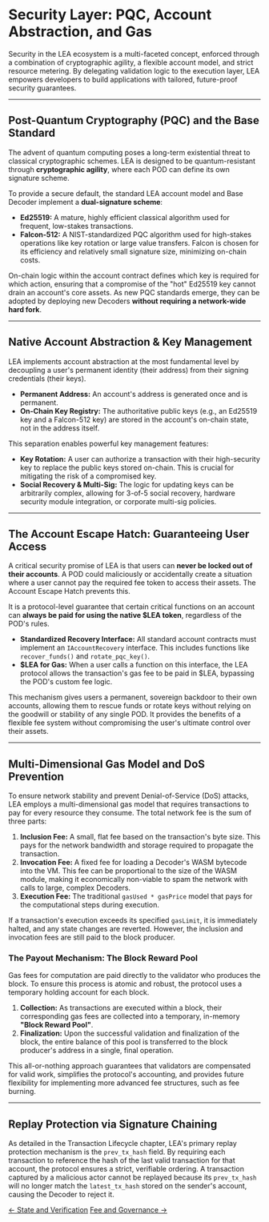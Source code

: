 # Security Layer: PQC, Account Abstraction, and Gas

Security in the LEA ecosystem is a multi-faceted concept, enforced through a combination of cryptographic agility, a flexible account model, and strict resource metering. By delegating validation logic to the execution layer, LEA empowers developers to build applications with tailored, future-proof security guarantees.

---

## Post-Quantum Cryptography (PQC) and the Base Standard

The advent of quantum computing poses a long-term existential threat to classical cryptographic schemes. LEA is designed to be quantum-resistant through **cryptographic agility**, where each POD can define its own signature scheme.

To provide a secure default, the standard LEA account model and Base Decoder implement a **dual-signature scheme**:
- **Ed25519:** A mature, highly efficient classical algorithm used for frequent, low-stakes transactions.
- **Falcon-512:** A NIST-standardized PQC algorithm used for high-stakes operations like key rotation or large value transfers. Falcon is chosen for its efficiency and relatively small signature size, minimizing on-chain costs.

On-chain logic within the account contract defines which key is required for which action, ensuring that a compromise of the "hot" Ed25519 key cannot drain an account's core assets. As new PQC standards emerge, they can be adopted by deploying new Decoders **without requiring a network-wide hard fork**.

---

## Native Account Abstraction & Key Management

LEA implements account abstraction at the most fundamental level by decoupling a user's permanent identity (their address) from their signing credentials (their keys).

- **Permanent Address:** An account's address is generated once and is permanent.
- **On-Chain Key Registry:** The authoritative public keys (e.g., an Ed25519 key and a Falcon-512 key) are stored in the account's on-chain state, not in the address itself.

This separation enables powerful key management features:

- **Key Rotation:** A user can authorize a transaction with their high-security key to replace the public keys stored on-chain. This is crucial for mitigating the risk of a compromised key.
- **Social Recovery & Multi-Sig:** The logic for updating keys can be arbitrarily complex, allowing for 3-of-5 social recovery, hardware security module integration, or corporate multi-sig policies.

---

## The Account Escape Hatch: Guaranteeing User Access

A critical security promise of LEA is that users can **never be locked out of their accounts**. A POD could maliciously or accidentally create a situation where a user cannot pay the required fee token to access their assets. The Account Escape Hatch prevents this.

It is a protocol-level guarantee that certain critical functions on an account can **always be paid for using the native $LEA token**, regardless of the POD's rules.

- **Standardized Recovery Interface:** All standard account contracts must implement an `IAccountRecovery` interface. This includes functions like `recover_funds()` and `rotate_pqc_key()`.
- **$LEA for Gas:** When a user calls a function on this interface, the LEA protocol allows the transaction's gas fee to be paid in $LEA, bypassing the POD's custom fee logic.

This mechanism gives users a permanent, sovereign backdoor to their own accounts, allowing them to rescue funds or rotate keys without relying on the goodwill or stability of any single POD. It provides the benefits of a flexible fee system without compromising the user's ultimate control over their assets.

---

## Multi-Dimensional Gas Model and DoS Prevention

To ensure network stability and prevent Denial-of-Service (DoS) attacks, LEA employs a multi-dimensional gas model that requires transactions to pay for every resource they consume. The total network fee is the sum of three parts:

1.  **Inclusion Fee:** A small, flat fee based on the transaction's byte size. This pays for the network bandwidth and storage required to propagate the transaction.
2.  **Invocation Fee:** A fixed fee for loading a Decoder's WASM bytecode into the VM. This fee can be proportional to the size of the WASM module, making it economically non-viable to spam the network with calls to large, complex Decoders.
3.  **Execution Fee:** The traditional `gasUsed * gasPrice` model that pays for the computational steps during execution.

If a transaction's execution exceeds its specified `gasLimit`, it is immediately halted, and any state changes are reverted. However, the inclusion and invocation fees are still paid to the block producer.

### The Payout Mechanism: The Block Reward Pool
Gas fees for computation are paid directly to the validator who produces the block. To ensure this process is atomic and robust, the protocol uses a temporary holding account for each block.

1.  **Collection:** As transactions are executed within a block, their corresponding gas fees are collected into a temporary, in-memory **"Block Reward Pool"**.
2.  **Finalization:** Upon the successful validation and finalization of the block, the entire balance of this pool is transferred to the block producer's address in a single, final operation.

This all-or-nothing approach guarantees that validators are compensated for valid work, simplifies the protocol's accounting, and provides future flexibility for implementing more advanced fee structures, such as fee burning.

---

## Replay Protection via Signature Chaining

As detailed in the Transaction Lifecycle chapter, LEA's primary replay protection mechanism is the `prev_tx_hash` field. By requiring each transaction to reference the hash of the last valid transaction for that account, the protocol ensures a strict, verifiable ordering. A transaction captured by a malicious actor cannot be replayed because its `prev_tx_hash` will no longer match the `latest_tx_hash` stored on the sender's account, causing the Decoder to reject it.

<div class="nav-buttons">
  <a class="prev" href="/state_and_verification/">← State and Verification</a>
  <a class="next" href="/fee_and_governance/">Fee and Governance →</a>
</div>